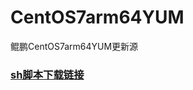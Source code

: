 # CentOS7arm64YUM
鲲鹏CentOS7arm64YUM更新源

### [sh脚本下载链接](https://github.com/striver619/CentOS7arm64YUM/releases/download/v0.0.1/kunpengyum.sh)
